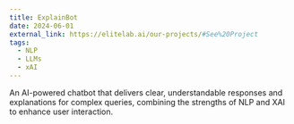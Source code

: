 ```yaml
---
title: ExplainBot
date: 2024-06-01
external_link: https://elitelab.ai/our-projects/#See%20Project
tags:
  - NLP
  - LLMs
  - xAI
---
```


An AI-powered chatbot that delivers clear, understandable responses and explanations for complex queries, combining the strengths of NLP and XAI to enhance user interaction.

<!--more-->
